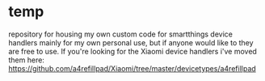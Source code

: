 # temp
repository for housing my own custom code for smartthings device handlers
mainly for my own personal use, but if anyone would like to they are free to use.
If you're looking for the Xiaomi device handlers i've moved them here: https://github.com/a4refillpad/Xiaomi/tree/master/devicetypes/a4refillpad
